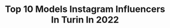 ---
title: Top 10 Models Instagram Influencers In Turin In 2022
description: >-
  Find top models Instagram influencers in Turin in 2022. Most popular hashtags: #turin #portrait #italy #italiangirl.
platform: Instagram
hits: 24
text_top: Analyze the best Instagram accounts on inBeat.
text_bottom: inBeat holds 24 Instagram influencers like this in Turin, Italy for you to collaborate.
profiles:
  - username: "ibg_hott"
    fullname: >-
      Rino - VolgoItalia | Volgo 🇮🇹
    bio: >-
      Admin, Collab.& Marketing @volgoitalia LM @volgopiemonte Adm @volgotorino 🔽 info & collaborations 📷#Canon 📽#GoPro 📱#samsung All pics are mine
    location: "Italy"
    followers: 2902
    engagement: 1254
    commentsToLikes: 0.134311
    id: ck0tvy69ddaxm0i19dbc0whhk
    verified: false
    hashtags: "#ig, #riminilifestyle, #piemonte, #note10plus"
  - username: "sii.lv_"
    fullname: >-
      Silvia Di Santo♡
    bio: >-
      Addicted to travel 🌍 Based in Turin 📍 Model & Cinema🎬
    location: "Italy"
    followers: 90480
    engagement: 696
    commentsToLikes: 0.005380
    id: ck8wgojylhris0j781y7zz7eb
    verified: false
    hashtags: "#loveromwe, #giftedby, #adv, #cluse"
  - username: "marty__muse"
    fullname: >-
      ༺MARTINA RAMUNDO༻
    bio: >-
      ❃Travel ❃Lifestyle ❃Beauty ❃ Italian Model 📍From Turin 📩infomartymuse@gmail.com / Direct Scopri i miei Tiktok 👇🏻 👇🏻
    location: "Italy"
    followers: 38675
    engagement: 221
    commentsToLikes: 0.216067
    id: ck6u6mviogjau0j71oddxhlt1
    verified: false
    hashtags: ""
  - username: "elisa_macco"
    fullname: >-
      Elisa Macco
    bio: >-
      ~Born in Savona 🌅 ~Live in Turin 🌃 ~Collaborations -> Email/DM📷 ~maccoelisa@gmail.com ~Nobody said it was easy 🌞 #unito #psychology #turin
    location: "Italy"
    followers: 3871
    engagement: 970
    commentsToLikes: 0.106334
    id: ck9wfappso01w0j78eijbuqxj
    verified: false
    hashtags: "#girly, #artofselfportraiture, #bravogreatphoto, #one"
  - username: "milejuveofficial"
    fullname: >-
      🤍🖤 Milena Garreffa 🤍🖤
    bio: >-
      📍#turin 🤍🖤 🎀#model#actress #dancer #showgirl • CiaoDarwin7 🌈 • Furore ⭐ • Pantellas 🥳 My life is my #passion 💗 ➡ follow me #ForzaJuve! 🤍🖤
    location: "Italy"
    followers: 23644
    engagement: 1484
    commentsToLikes: 0.034726
    id: ck8t66o44cfip0j787rsra0xs
    verified: false
    hashtags: "#finoallafine, #me, #milenagarreffa, #sensual"
  - username: "martadimatteo__"
    fullname: >-
      🌸 MARTA DI MATTEO 🌸
    bio: >-
      🎓 Economics 💄 Model 🎿 Ski Instructor 💚 Monster Energy Girl 📧 For collabs: DM or marta_dimatteo@libero.it 📍Turin, Italy 🇮🇹
    location: "Italy"
    followers: 36399
    engagement: 701
    commentsToLikes: 0.041850
    id: ck8szh5zhofe00j78w2gx6kik
    verified: false
    hashtags: "#monstergirls, #sporty, #monsterenergygirl, #summertime"
  - username: "enrica_76to"
    fullname: >-
      Enrica
    bio: >-
      Blonde Chemistry, Personal Blog Pictures of my life! Fashion addicted, Blog, Life! 💋👩👗✨👠 Turin
    location: "Italy"
    followers: 27750
    engagement: 1032
    commentsToLikes: 0.036956
    id: ck9wez8nvmjp90j78g67dab4y
    verified: false
    hashtags: "#minigonna, #italiangirl, #legs, #labionda"
  - username: "carola_bianco_"
    fullname: >-
      Carola Bianco
    bio: >-
      📍 Turin, Milan | Italy ❄️20 years old 👩🏻‍⚕️Med student @unitorino Agency: @bravemodels
    location: "Italy"
    followers: 8034
    engagement: 653
    commentsToLikes: 0.038672
    id: ck6ufbfr2w2590j71nlmz3inb
    verified: false
    hashtags: "#portraitgirl, #fashiongirl, #girl, #beauty"
  - username: "lucialuciano"
    fullname: >-
      L U C E ✨
    bio: >-
      📍Turin, Italy ◻️◼️🇮🇹⚽️ TikTok lucia.luciano 🎥 TOKYO IL FILM ⬇️⬇️
    location: "Italy"
    followers: 42907
    engagement: 199
    commentsToLikes: 0.288551
    id: ckf5xciyiv6by0j23ra6u6f33
    verified: false
    hashtags: "#turin, #bikini, #italia, #ibiza"
  - username: "lauratortorici"
    fullname: >-
      Laura Tortorici
    bio: >-
      • Donnavventura Experience 2019 🌍 •5^ classificata @missitalia 2019 👑 •Computer engineering💻 •Detto Fatto (Rai2) model
    location: "Italy"
    followers: 6389
    engagement: 624
    commentsToLikes: 0.024295
    id: ck5q4xt8lqn870i11yz1t4tiq
    verified: false
    hashtags: "#italia, #roma, #rome, #italy"
---